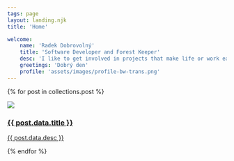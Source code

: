 ```yaml
---
tags: page
layout: landing.njk
title: 'Home'

welcome:
    name: 'Radek Dobrovolný'
    title: 'Software Developer and Forest Keeper'
    desc: 'I like to get involved in projects that make life or work easier. Or just for fun. I like projects to have a beginning and an end. Small and local is beautiful.'
    greetings: 'Dobrý den'
    profile: 'assets/images/profile-bw-trans.png'
---
```


{% for post in collections.post %}
<a href="{{ post.url }}">
<div class="blog-item">
    <img src="https://placehold.co/200x200">
    <h3>{{ post.data.title }}</h3>
    <p>{{ post.data.desc }}</p>
</div>
</a>
{% endfor %}
